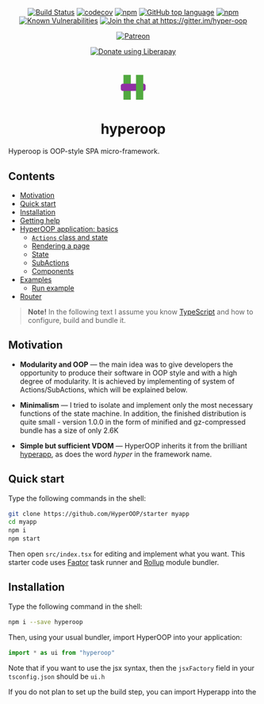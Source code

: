 <p align="center">
<a href="https://travis-ci.org/HyperOOP/hyperoop"><img src="https://travis-ci.org/HyperOOP/hyperoop.svg?branch=master" alt="Build Status"></a>
<a href="https://codecov.io/gh/HyperOOP/hyperoop"><img src="https://codecov.io/gh/HyperOOP/hyperoop/branch/master/graph/badge.svg" alt="codecov"/></a>
<a href="https://www.npmjs.com/package/hyperoop"><img src="https://img.shields.io/npm/v/hyperoop.svg" alt="npm"/></a>
<a href="https://github.com/HyperOOP/hyperoop"><img src="https://img.shields.io/github/languages/top/HyperOOP/hyperoop.svg" alt="GitHub top language"/></a>
<a href="https://www.npmjs.com/package/hyperoop"><img src="https://img.shields.io/npm/dt/hyperoop.svg" alt="npm"/></a>
<a href="https://snyk.io/test/npm/hyperoop"><img src="https://snyk.io/test/npm/hyperoop/badge.svg" alt="Known Vulnerabilities"/></a>
<a href="https://gitter.im/hyper-oop/hyperoop?utm_source=badge&utm_medium=badge&utm_campaign=pr-badge&utm_content=badge"><img src="https://badges.gitter.im/hyper-oop/hyperoop.svg" alt="Join the chat at https://gitter.im/hyper-oop"/></a>
</p>

<p align="center"><a href="https://www.patreon.com/algebrain"><img src="https://img.shields.io/badge/patreon-donate-orange.svg" alt="Patreon"/></a></p>
<p align="center"><a href="https://liberapay.com/algebrain/donate"><img alt="Donate using Liberapay" src="https://liberapay.com/assets/widgets/donate.svg"></a></p>

#
<p align="center"><img width=50 src="https://github.com/HyperOOP/hyperoop/blob/master/misc/logo.png?raw=true"/>
<h1 align="center">hyperoop</h1>
</p>

Hyperoop is OOP-style SPA micro-framework.

## Contents
 * [Motivation](#motivation)
 * [Quick start](#quick-start)
 * [Installation](#installation)
 * [Getting help](#getting-help)
 * [HyperOOP application: basics](#hyperoop-application-basics)
   * [`Actions` class and state](#actionsss-class-and-state)
   * [Rendering a page](#rendering-a-page)
   * [State](#state)
   * [SubActions](#subactions)
   * [Components](#components)
 * [Examples](#examples)
   * [Run example](#run-example)
 * [Router](#router)

> __Note!__ In the following text I assume you know [TypeScript](https://www.typescriptlang.org/) and how to configure, build and bundle it.

## Motivation

- __Modularity and OOP__ &mdash; the main idea was to give developers the opportunity to produce their software in OOP style and with a high degree of modularity. It is achieved by implementing of system of Actions/SubActions, which will be explained below.

- __Minimalism__ &mdash; I tried to isolate and implement only the most necessary functions of the state machine. In addition, the finished distribution is quite small - version 1.0.0 in the form of minified and gz-compressed bundle has a size of only 2.6K

- __Simple but sufficient VDOM__ &mdash; HyperOOP inherits it from the brilliant [hyperapp](https://github.com/jorgebucaran/hyperapp), as does the word *hyper* in the framework name.

## Quick start

Type the following commands in the shell:

```bash
git clone https://github.com/HyperOOP/starter myapp
cd myapp
npm i
npm start
```

Then open `src/index.tsx` for editing and implement what you want. This starter code uses [Faqtor](https://github.com/faqtor/faqtor/) task runner and [Rollup](https://rollupjs.org) module bundler.

## Installation

Type the following command in the shell:
```bash
npm i --save hyperoop
```
Then, using your usual bundler, import HyperOOP into your application:

```TypeScript
import * as ui from "hyperoop"
```

Note that if you want to use the jsx syntax, then the `jsxFactory` field in your` tsconfig.json` should be `ui.h`

If you do not plan to set up the build step, you can import Hyperapp into the <script> tag as a module:
  
 ```html
<script type="module">
  import * as ui from "https://unpkg.com/hyperoop?module"
</script>
```

## Getting help

Any question about using the framework you can ask [here](https://gitter.im/hyper-oop/hyperoop) in gitter, welcome.

## HyperOOP application: basics

An application consists of states that are managed by action classes organized as a tree, and a view that defines a user interface. Every time a state changes, HyperOOP creates a new virtual DOM and uses it to update the actual DOM.

### `Actions` class and state

First you need to define a class of actions, inherited from HyperOOP `Actions` class. Let's see how this is implemented on the example of the [counter](https://github.com/HyperOOP/hyperoop-examples/blob/master/counter/src/index.tsx):

```TypeScript
class Counter extends ui.Actions<{count: number}> {}
```

As you see, the parameter of the class `ui.Actions` is type of our counter state: `{count: number}`. Then after instantiating `Counter` we may use the memeber `State` for accessing `count`:

```TypeScript
const counter = new Counter({ count: 0 });

//counter.State.count = 2;
```
But it is pointless to do this until we initialize the view and associate the view with the action class.

### Rendering a page

When describing the page content, we use the `h` function to create a virtual DOM. However, thanks to the `jsx` (`tsx`) syntax, it is possible to describe the VDOM as if we were writing the code for an html page:

```tsx
const view = () => (
<div>
    <h1>{counter.State.count}</h1>
    <button onclick={() => counter.State.count--}>-</button>
    <button onclick={() => counter.State.count++}>+</button>
</div>
);
```
Here, `view` is a function that will be called each time a state changes and form a new VDOM, which will then be displayed on the page by creating a real DOM.

Let's analyze this code in more detail.

```tsx
    <h1>{counter.State.count}</h1>
```

Here the `h1` tag displays the current value of the counter. Each time `counter.State.count` changes, a new virtual DOM will be generated, and then it will be displayed on the page with the new counter value.

```tsx
    <button onclick={() => counter.State.count--}>-</button>
    <button onclick={() => counter.State.count++}>+</button>
```

These two buttons allow to increase and decrease the counter value. Thanks to the magic of the `Actions` class, this will lead to a redraw of the page with a new counter value.

But all this will not work unless we bind an instance of the `Action` class and the `view` function to the required DOM element. This is done by calling the `init` function:

```tsx
    ui.init(document.body, view, counter);
```

Here is the full code for this example ([try online](https://codepen.io/algebrain/pen/OaNgMv)):

```tsx
import * as ui from 'hyperoop';

class Counter extends ui.Actions<{count: number}> {}

const counter = new Counter({ count: 0 });

const view = () => (
<div>
    <h1>{counter.State.count}</h1>
    <button onclick={() => counter.State.count--}>-</button>
    <button onclick={() => counter.State.count++}>+</button>
</div>
);

ui.init(document.body, view, counter);
```

### State

Unlike many other frameworks, HyperOOP does not have a single state tree. Each class instance controls its state, which can be any regular JavaScript object:

```tsx
const state = {
    top: {
        count: 0
    },
    bottom: {
        count: 0
    }
}

counter = new ui.Actions(state);
```

However, the rules for changing states remain the same as in other frameworks: the state can only be changed as a whole:

```tsx
counter.State.top.count = 10; //WRONG! This code will not cause new rendering

counter.State = {...counter.State, top: {count: 10}}; //CORRECT!
```

### SubActions

Sometimes it is convenient to organize in the form of a tree not states, but instances of the `Actions` class. Imagine that we need to program a list that can be filtered by some boolean attribute of a list element:

```tsx
import * as ui from 'hyperoop';

interface IElementState = {
    filtered: boolean;
    ...
}

class Element extends ui.SubActions<IElementState> {}

interface IMainState = {
   showFiltered: boolean;
   items:        Element[];
   ...
}

class List extends ui.Actions<IMainState> {
    addItem() {
        const newItem = new Element(true, this);
    }
}

...

ui.init(document.body, view, new List());

```

Note that since we inherit every element of the list from the `SubActions` class, we do not need to call `ui.init` for each such element, since this initialization is inherited from the parent list when it is created:

```tsx
        const newItem = new Element(true, this);
```

For a better understanding of this paragraph, study the online [Todo example](https://codepen.io/algebrain/pen/GwZWLg).


### Components

Since the idea and implementation of components is completely inherited from [hyperapp](https://github.com/jorgebucaran/hyperapp), it is best to read the component documentation [here](https://github.com/jorgebucaran/hyperapp/tree/1.2.9#components).

## Examples

See [examples](https://github.com/HyperOOP/hyperoop-examples).

More advanced example is [source code](https://github.com/HyperOOP/hyperoop-site) of our site [hyperoop.github.io](https://hyperoop.github.io).

### Run example

To run `todo-hist` example:

```bash
git clone https://github.com/HyperOOP/hyperoop-examples
cd hyperoop-examples/todo-hist
npm i && npm run serve
```

Then open localhost:10001 in browser. Or simply [try it online](https://codepen.io/algebrain/pen/GwZWLg)

## Router

Use our [official router](https://www.npmjs.com/package/hyperoop-router)
